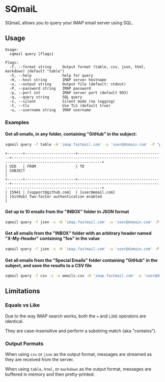# SQmaiL

SQmaiL allows you to query your IMAP email server using SQL.

## Usage

```
Usage:
  sqmail query [flags]

Flags:
  -f, --format string     Output format (table, csv, json, html, markdown) (default "table")
  -h, --help              help for query
  -H, --host string       IMAP server hostname
  -o, --output string     Output file (default: stdout)
  -P, --password string   IMAP password
  -p, --port int          IMAP server port (default 993)
  -q, --query string      SQL query
  -s, --silent            Silent mode (no logging)
  -t, --tls               Use TLS (default true)
  -u, --username string   IMAP username
```

### Examples

#### Get all emails, in any folder, containing "GitHub" in the subject:
```bash
sqmail query -f table -H 'imap.fastmail.com' -u 'user@domain.com' -P "pAsSwOrD1!" -q "SELECT uid,from_,to_,subject FROM emails WHERE subject LIKE 'GitHub' AND mailbox = 'ANYWHERE'"
```

```
+-------+-----------------------+---------------------------------------+---------------------------------------------------------------------------------------------------------------+
| UID   | FROM                  | TO                                    | SUBJECT                                                                                                       |
+-------+-----------------------+---------------------------------------+---------------------------------------------------------------------------------------------------------------+
| 15941 | [support@github.com]  | [user@email.com]                     | [GitHub] Two-factor authentication enabled                                                                     |
```

#### Get up to 10 emails from the "INBOX" folder in JSON format
```bash
sqmail query -f json -s -H 'imap.fastmail.com' -u 'user@domain.com' -P "pAsSwOrD1!" -q "SELECT uid,from_,to_,subject FROM emails WHERE mailbox = 'INBOX' LIMIT 10"
```

#### Get all emails from the "INBOX" folder with an arbitrary header named "X-My-Header" containing "foo" in the value
```bash
sqmail query -f json -s -H 'imap.fastmail.com' -u 'user@domain.com' -P "pAsSwOrD1!" -q "SELECT uid,from_,to_,subject FROM emails WHERE mailbox = 'INBOX' AND headers = ('X-My-Header', 'foo')"
```

#### Get all emails from the "Special Emails" folder containing "GitHub" in the subject, and save the results to a CSV file
```bash
sqmail query -f csv -s -o emails.csv -H 'imap.fastmail.com' -u 'user@domain.com' -P "pAsSwOrD1!" -q "SELECT uid,from_,to_,subject FROM emails WHERE mailbox = 'Special Emails' subject LIKE 'GitHub'"
```

## Limitations

### Equals vs Like
Due to the way IMAP search works, both the `=` and `LIKE` operators are identical.

They are case-insensitive and perform a substring match (aka "contains").


### Output Formats
When using `csv` or `json` as the output format, messages are streamed as they are received from the server.

When using `table`, `html`, or `markdown` as the output format, messages are buffered in memory and then pretty-printed.
